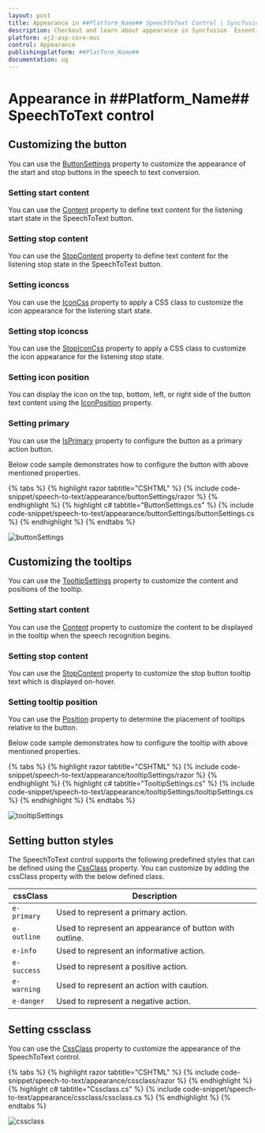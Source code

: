 ```yaml
---
layout: post
title: Appearance in ##Platform_Name## SpeechToText Control | Syncfusion
description: Checkout and learn about appearance in Syncfusion  Essential ##Platform_Name## SpeechToText control, its elements, and more.
platform: ej2-asp-core-mvc
control: Appearance
publishingplatform: ##Platform_Name##
documentation: ug
---
```


# Appearance in ##Platform_Name## SpeechToText control

## Customizing the button

You can use the [ButtonSettings](https://help.syncfusion.com/cr/aspnetmvc-js2/Syncfusion.EJ2.Inputs.SpeechToText.html#Syncfusion_EJ2_Inputs_SpeechToText_ButtonSettings) property to customize the appearance of the start and stop buttons in the speech to text conversion.

### Setting start content

You can use the [Content](https://help.syncfusion.com/cr/aspnetmvc-js2/Syncfusion.EJ2.Inputs.SpeechToTextButtonSettings.html#Syncfusion_EJ2_Inputs_SpeechToTextButtonSettings_Content) property to define text content for the listening start state in the SpeechToText button.

### Setting stop content

You can use the [StopContent](https://help.syncfusion.com/cr/aspnetmvc-js2/Syncfusion.EJ2.Inputs.SpeechToTextButtonSettings.html#Syncfusion_EJ2_Inputs_SpeechToTextButtonSettings_StopContent) property to define text content for the listening stop state in the SpeechToText button.

### Setting iconcss

You can use the [IconCss](https://help.syncfusion.com/cr/aspnetmvc-js2/Syncfusion.EJ2.Inputs.SpeechToTextButtonSettings.html#Syncfusion_EJ2_Inputs_SpeechToTextButtonSettings_IconCss) property to apply a CSS class to customize the icon appearance for the listening start state.

### Setting stop iconcss

You can use the [StopIconCss](https://help.syncfusion.com/cr/aspnetmvc-js2/Syncfusion.EJ2.Inputs.SpeechToTextButtonSettings.html#Syncfusion_EJ2_Inputs_SpeechToTextButtonSettings_StopIconCss) property to apply a CSS class to customize the icon appearance for the listening stop state.

### Setting icon position

You can display the icon on the top, bottom, left, or right side of the button text content using the [IconPosition](https://help.syncfusion.com/cr/aspnetmvc-js2/Syncfusion.EJ2.Inputs.SpeechToTextButtonSettings.html#Syncfusion_EJ2_Inputs_SpeechToTextButtonSettings_IconPosition) property.

### Setting primary

You can use the [IsPrimary](https://help.syncfusion.com/cr/aspnetmvc-js2/Syncfusion.EJ2.Inputs.SpeechToTextButtonSettings.html#Syncfusion_EJ2_Inputs_SpeechToTextButtonSettings_IsPrimary) property to configure the button as a primary action button.

Below code sample demonstrates how to configure the button with above mentioned properties.

{% tabs %}
{% highlight razor tabtitle="CSHTML" %}
{% include code-snippet/speech-to-text/appearance/buttonSettings/razor %}
{% endhighlight %}
{% highlight c# tabtitle="ButtonSettings.cs" %}
{% include code-snippet/speech-to-text/appearance/buttonSettings/buttonSettings.cs %}
{% endhighlight %}
{% endtabs %}

![buttonSettings](images/buttonSettings.png)

## Customizing the tooltips

You can use the [TooltipSettings](https://help.syncfusion.com/cr/aspnetmvc-js2/Syncfusion.EJ2.Inputs.SpeechToTextTooltipSettings.html) property to customize the content and positions of the tooltip.

### Setting start content

You can use the [Content](https://help.syncfusion.com/cr/aspnetmvc-js2/Syncfusion.EJ2.Inputs.SpeechToTextTooltipSettings.html#Syncfusion_EJ2_Inputs_SpeechToTextTooltipSettings_Content) property to customize the content to be displayed in the tooltip when the speech recognition begins.

### Setting stop content

You can use the [StopContent](https://help.syncfusion.com/cr/aspnetmvc-js2/Syncfusion.EJ2.Inputs.SpeechToTextTooltipSettings.html#Syncfusion_EJ2_Inputs_SpeechToTextTooltipSettings_StopContent) property to customize the stop button tooltip text which is displayed on-hover.

### Setting tooltip position

You can use the [Position](https://help.syncfusion.com/cr/aspnetmvc-js2/Syncfusion.EJ2.Inputs.SpeechToTextTooltipSettings.html#Syncfusion_EJ2_Inputs_SpeechToTextTooltipSettings_Position) property to determine the placement of tooltips relative to the button.

Below code sample demonstrates how to configure the tooltip with above mentioned properties.

{% tabs %}
{% highlight razor tabtitle="CSHTML" %}
{% include code-snippet/speech-to-text/appearance/tooltipSettings/razor %}
{% endhighlight %}
{% highlight c# tabtitle="TooltipSettings.cs" %}
{% include code-snippet/speech-to-text/appearance/tooltipSettings/tooltipSettings.cs %}
{% endhighlight %}
{% endtabs %}

![tooltipSettings](images/tooltipSettings.png)

## Setting button styles

The SpeechToText control supports the following predefined styles that can be defined using the [CssClass](https://help.syncfusion.com/cr/aspnetmvc-js2/Syncfusion.EJ2.Inputs.SpeechToText.html#Syncfusion_EJ2_Inputs_SpeechToText_CssClass) property. You can customize by adding the cssClass property with the below defined class. 

| cssClass | Description | 
| -------- | -------- | 
| `e-primary` | Used to represent a primary action. | 
| `e-outline` |  Used to represent an appearance of button with outline. | 
| `e-info` |  Used to represent an informative action. | 
| `e-success` | Used to represent a positive action. | 
| `e-warning` | Used to represent an action with caution. | 
| `e-danger` | Used to represent a negative action. |

## Setting cssclass

You can use the [CssClass](https://help.syncfusion.com/cr/aspnetmvc-js2/Syncfusion.EJ2.Inputs.SpeechToText.html#Syncfusion_EJ2_Inputs_SpeechToText_CssClass) property to customize the appearance of the SpeechToText control.

{% tabs %}
{% highlight razor tabtitle="CSHTML" %}
{% include code-snippet/speech-to-text/appearance/cssclass/razor %}
{% endhighlight %}
{% highlight c# tabtitle="Cssclass.cs" %}
{% include code-snippet/speech-to-text/appearance/cssclass/cssclass.cs %}
{% endhighlight %}
{% endtabs %}

![cssclass](images/cssclass.png)

